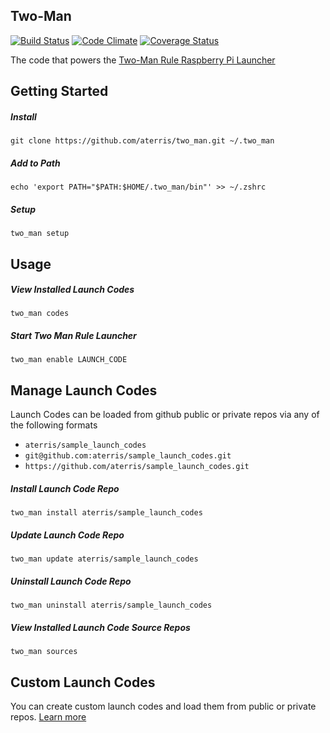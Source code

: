 ## Two-Man

[![Build Status](https://travis-ci.org/aterris/two_man.png?branch=master)](https://travis-ci.org/aterris/two_man)
[![Code Climate](https://codeclimate.com/github/aterris/two_man.png)](https://codeclimate.com/github/aterris/two_man)
[![Coverage Status](https://coveralls.io/repos/aterris/two_man/badge.png?branch=master)](https://coveralls.io/r/aterris/two_man?branch=master)

The code that powers the [Two-Man Rule Raspberry Pi Launcher](http://two-man.com)

## Getting Started

##### Install

````
git clone https://github.com/aterris/two_man.git ~/.two_man
````

##### Add to Path

````
echo 'export PATH="$PATH:$HOME/.two_man/bin"' >> ~/.zshrc
````

##### Setup

````
two_man setup
````

## Usage

##### View Installed Launch Codes
````
two_man codes
````

##### Start Two Man Rule Launcher

````
two_man enable LAUNCH_CODE
````

## Manage Launch Codes

Launch Codes can be loaded from github public or private repos via any of the following formats

* `aterris/sample_launch_codes`
* `git@github.com:aterris/sample_launch_codes.git`
* `https://github.com/aterris/sample_launch_codes.git`


##### Install Launch Code Repo
````
two_man install aterris/sample_launch_codes
````

##### Update Launch Code Repo
````
two_man update aterris/sample_launch_codes
````

##### Uninstall Launch Code Repo
````
two_man uninstall aterris/sample_launch_codes
````

##### View Installed Launch Code Source Repos
````
two_man sources
````

## Custom Launch Codes

You can create custom launch codes and load them from public or private repos. [Learn more](https://github.com/aterris/sample_launch_codes)
